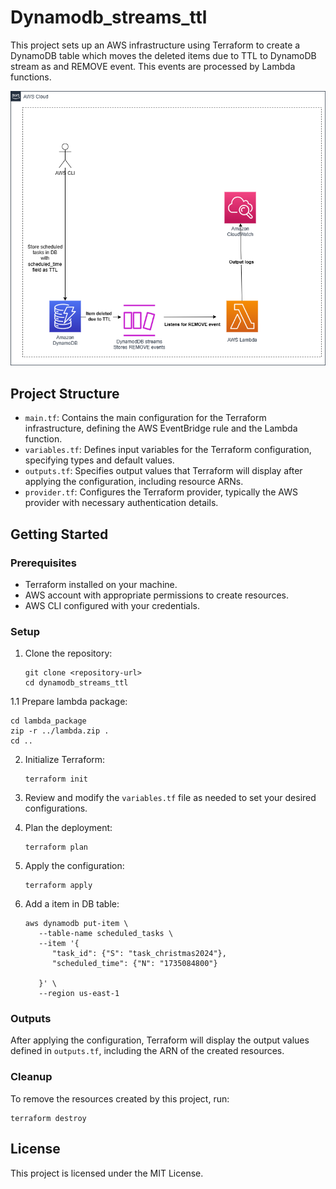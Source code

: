 # Dynamodb_streams_ttl

This project sets up an AWS infrastructure using Terraform to create a DynamoDB table which  moves the deleted items due to TTL to DynamoDB stream as and REMOVE event.
This events are processed by Lambda functions.

![Architecture](Diagram-DynamoDB_TTL.png)


## Project Structure

- `main.tf`: Contains the main configuration for the Terraform infrastructure, defining the AWS EventBridge rule and the Lambda function.
- `variables.tf`: Defines input variables for the Terraform configuration, specifying types and default values.
- `outputs.tf`: Specifies output values that Terraform will display after applying the configuration, including resource ARNs.
- `provider.tf`: Configures the Terraform provider, typically the AWS provider with necessary authentication details.

## Getting Started

### Prerequisites

- Terraform installed on your machine.
- AWS account with appropriate permissions to create resources.
- AWS CLI configured with your credentials.


### Setup

1. Clone the repository:
   ```
   git clone <repository-url>
   cd dynamodb_streams_ttl
   ```

1.1 Prepare lambda package:
   ```
   cd lambda_package
   zip -r ../lambda.zip .
   cd ..
   ```

2. Initialize Terraform:
   ```
   terraform init
   ```

3. Review and modify the `variables.tf` file as needed to set your desired configurations.

4. Plan the deployment:
   ```
   terraform plan
   ```

5. Apply the configuration:
   ```
   terraform apply
   ```
6. Add a item in DB table:
   ```
   aws dynamodb put-item \
      --table-name scheduled_tasks \
      --item '{
         "task_id": {"S": "task_christmas2024"},
         "scheduled_time": {"N": "1735084800"}
      
      }' \
      --region us-east-1
   ```


### Outputs

After applying the configuration, Terraform will display the output values defined in `outputs.tf`, including the ARN of the created resources.

### Cleanup

To remove the resources created by this project, run:
```
terraform destroy
``` 

## License

This project is licensed under the MIT License.

